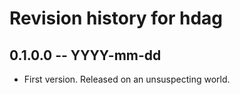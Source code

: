 # Revision history for hdag

## 0.1.0.0  -- YYYY-mm-dd

* First version. Released on an unsuspecting world.
